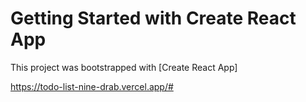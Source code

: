 # Getting Started with Create React App

This project was bootstrapped with [Create React App]

https://todo-list-nine-drab.vercel.app/#
